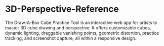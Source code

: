 # 3D-Perspective-Reference
The Draw-A-Box Cube Practice Tool is an interactive web app for artists to master 3D cube drawing and perspective. It offers customizable cubes, dynamic lighting, draggable vanishing points, geometric distortion, practice tracking, and screenshot capture, all within a responsive design.
